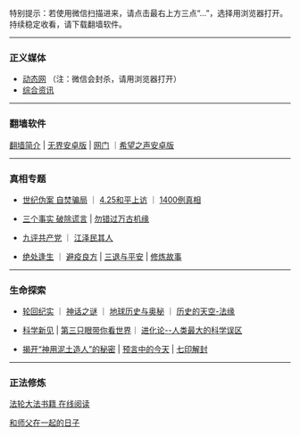 特别提示：若使用微信扫描进来，请点击最右上方三点“...”，选择用浏览器打开。持续稳定收看，请下载翻墙软件。

-----

### 正义媒体

- [动态网](https://aq1.abcd3.eu.org/haer/a223r) （注：微信会封杀，请用浏览器打开） 
- [综合资讯](https://github.com/phqfjo324/www/blob/master/README.md)

---

### 翻墙软件

[翻墙简介](fq/How.md) | [无界安卓版](https://s3.amazonaws.com/693/um.apk) | [网门](/fq/ogate.md) ｜[希望之声安卓版](https://x.co/ohope)

***

### 真相专题

- [世纪伪案 自焚骗局](Truth/zfzx/qk.md) ｜ [4.25和平上访](Truth/425/425-index.md) ｜ [1400例真相](Truth/1400/mh-1400.md) 

- [三个事实 破除谎言](Truth/3t/3facts0928.md) | [勿错过万古机缘](Truth/xiulian/1031xiulian.md)

- [九评共产党](Books/9p/9p-index.md)  ｜ [江泽民其人](Books/jzmqr/index.md)

- [绝处逢生](Truth/jcfs/jcfs-index.md) ｜ [避疫良方](Truth/biyi/biyi-index.md) | [三退与平安](Truth/3t/3t-index.md) | [修炼故事](Truth/xiulian/xiulian-index.md)

---

### 生命探索

- [轮回纪实](LifeExplore/Lunhui/lunhui-index.md) ｜ [神话之谜](LifeExplore/myth/myth-index.md) ｜ [地球历史与奥秘](LifeExplore/HistoryofEarth/earth-index.md) ｜ [历史的天空-法缘](LifeExplore/fayuan.md)

- [科学新见](LifeExplore/Science/ScienceIndex.md)  | [第三只眼带你看世界](LifeExplore/Science/ThirdEye.md)｜ [进化论--人类最大的科学误区](LifeExplore/Science/evolution-mistake.md)

- [揭开“神用泥土造人”的秘密](LifeExplore/nituzaoren.md) | [预言中的今天](LifeExplore/yuyan/yuyan-index.md) | [七印解封](LifeExplore/yuyan/7yin.md)

---

### 正法修炼

[法轮大法书籍 在线阅读](https://aq1.abcd3.eu.org/?Oq40BRCNQVFL9=F4hk&uxQ0=gQ3&n4afJ3_9=wO&lIJRMDOm=_V60pNSJX&q1=ruGx&hJoLIU=5dB7pw)

[和师父在一起的日子](Truth/xiulian/yishien.md)

